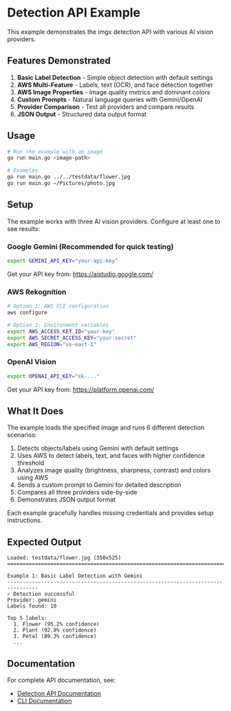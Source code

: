 # Detection API Example

This example demonstrates the imgx detection API with various AI vision providers.

## Features Demonstrated

1. **Basic Label Detection** - Simple object detection with default settings
2. **AWS Multi-Feature** - Labels, text (OCR), and face detection together
3. **AWS Image Properties** - Image quality metrics and dominant colors
4. **Custom Prompts** - Natural language queries with Gemini/OpenAI
5. **Provider Comparison** - Test all providers and compare results
6. **JSON Output** - Structured data output format

## Usage

```bash
# Run the example with an image
go run main.go <image-path>

# Examples
go run main.go ../../testdata/flower.jpg
go run main.go ~/Pictures/photo.jpg
```

## Setup

The example works with three AI vision providers. Configure at least one to see results:

### Google Gemini (Recommended for quick testing)
```bash
export GEMINI_API_KEY="your-api-key"
```
Get your API key from: https://aistudio.google.com/

### AWS Rekognition
```bash
# Option 1: AWS CLI configuration
aws configure

# Option 2: Environment variables
export AWS_ACCESS_KEY_ID="your-key"
export AWS_SECRET_ACCESS_KEY="your-secret"
export AWS_REGION="us-east-1"
```

### OpenAI Vision
```bash
export OPENAI_API_KEY="sk-..."
```
Get your API key from: https://platform.openai.com/

## What It Does

The example loads the specified image and runs 6 different detection scenarios:

1. Detects objects/labels using Gemini with default settings
2. Uses AWS to detect labels, text, and faces with higher confidence threshold
3. Analyzes image quality (brightness, sharpness, contrast) and colors using AWS
4. Sends a custom prompt to Gemini for detailed description
5. Compares all three providers side-by-side
6. Demonstrates JSON output format

Each example gracefully handles missing credentials and provides setup instructions.

## Expected Output

```
Loaded: testdata/flower.jpg (350x525)
================================================================================

Example 1: Basic Label Detection with Gemini
--------------------------------------------------------------------------------
✓ Detection successful
Provider: gemini
Labels found: 10

Top 5 labels:
  1. Flower (95.2% confidence)
  2. Plant (92.8% confidence)
  3. Petal (89.3% confidence)
  ...
```

## Documentation

For complete API documentation, see:
- [Detection API Documentation](../../docs/DETECTION.md)
- [CLI Documentation](../../docs/CLI.md)
